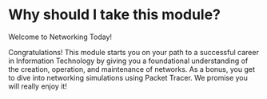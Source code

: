 # Why should I take this module?

Welcome to Networking Today!

Congratulations! This module starts you on your path to a successful career in Information Technology by giving you a foundational understanding of the creation, operation, and maintenance of networks. As a bonus, you get to dive into networking simulations using Packet Tracer. We promise you will really enjoy it!
